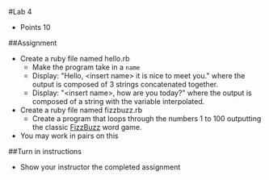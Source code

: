 #Lab 4
* Points 10

##Assignment
* Create a ruby file named hello.rb
  * Make the program take in a ```name```
  * Display:  "Hello, \<insert name> it is nice to meet you." where the output is composed of 3 strings concatenated together.
  * Display: "\<insert name>, how are you today?" where the output is composed of a string with the variable interpolated.
* Create a ruby file named fizzbuzz.rb
  * Create a program that loops through the numbers 1 to 100 outputting the classic [FizzBuzz](https://en.wikipedia.org/wiki/Fizz_buzz) word game.
* You may work in pairs on this


##Turn in instructions
* Show your instructor the completed assignment
